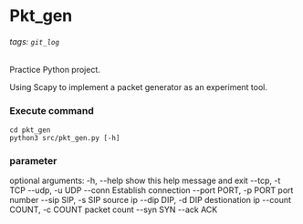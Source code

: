 # Pkt_gen
###### tags: `git_log`

Practice Python project.

Using Scapy to implement a packet generator as an experiment tool.

### Execute command

```
cd pkt_gen
python3 src/pkt_gen.py [-h]
```

### parameter

optional arguments:
  -h, --help                 show this help message and exit
  --tcp, -t                  TCP
  --udp, -u                  UDP
  --conn                     Establish connection
  --port PORT, -p PORT       port number
  --sip SIP, -s SIP          source ip
  --dip DIP, -d DIP          destionation ip
  --count COUNT, -c COUNT    packet count
  --syn                      SYN
  --ack                      ACK
